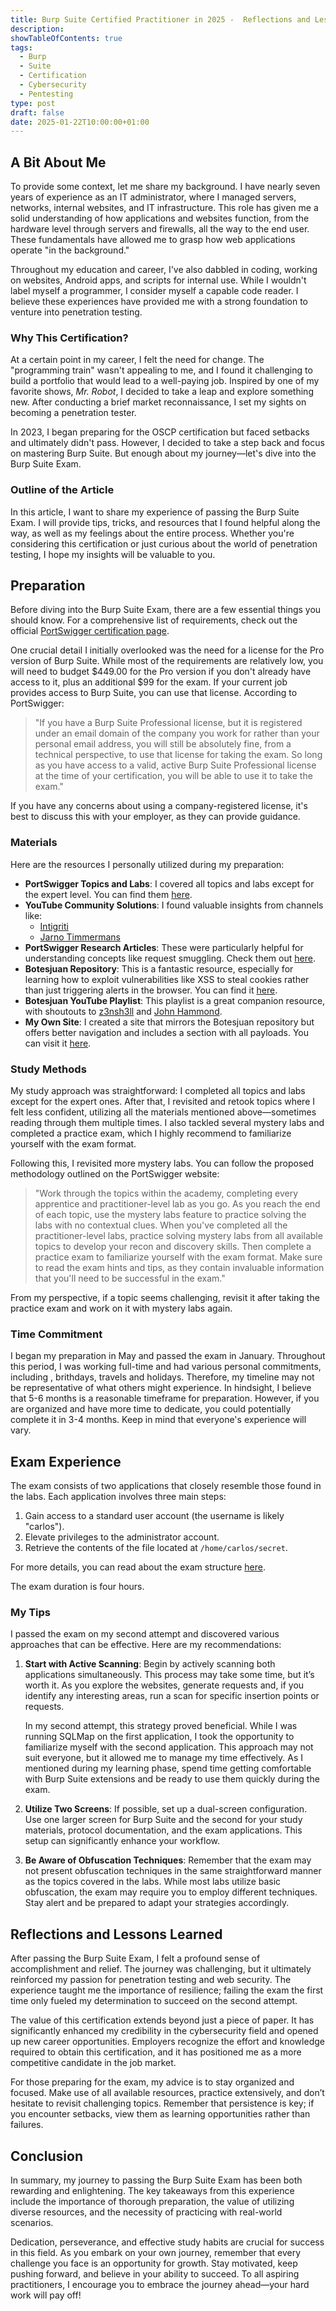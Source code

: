 ```yaml
---
title: Burp Suite Certified Practitioner in 2025 -  Reflections and Lessons Learned
description: 
showTableOfContents: true
tags:
  - Burp
  - Suite
  - Certification
  - Cybersecurity
  - Pentesting
type: post
draft: false
date: 2025-01-22T10:00:00+01:00
---
```


## A Bit About Me

To provide some context, let me share my background. I have nearly seven years of experience as an IT administrator, where I managed servers, networks, internal websites, and IT infrastructure. This role has given me a solid understanding of how applications and websites function, from the hardware level through servers and firewalls, all the way to the end user. These fundamentals have allowed me to grasp how web applications operate "in the background."

Throughout my education and career, I've also dabbled in coding, working on websites, Android apps, and scripts for internal use. While I wouldn't label myself a programmer, I consider myself a capable code reader. I believe these experiences have provided me with a strong foundation to venture into penetration testing.

### Why This Certification?

At a certain point in my career, I felt the need for change. The "programming train" wasn't appealing to me, and I found it challenging to build a portfolio that would lead to a well-paying job. Inspired by one of my favorite shows, *Mr. Robot*, I decided to take a leap and explore something new. After conducting a brief market reconnaissance, I set my sights on becoming a penetration tester.

In 2023, I began preparing for the OSCP certification but faced setbacks and ultimately didn't pass. However, I decided to take a step back and focus on mastering Burp Suite. But enough about my journey—let's dive into the Burp Suite Exam.

### Outline of the Article

In this article, I want to share my experience of passing the Burp Suite Exam. I will provide tips, tricks, and resources that I found helpful along the way, as well as my feelings about the entire process. Whether you're considering this certification or just curious about the world of penetration testing, I hope my insights will be valuable to you.


## Preparation

Before diving into the Burp Suite Exam, there are a few essential things you should know. For a comprehensive list of requirements, check out the official [PortSwigger certification page](https://portswigger.net/web-security/certification/how-it-works#requirements).

One crucial detail I initially overlooked was the need for a license for the Pro version of Burp Suite. While most of the requirements are relatively low, you will need to budget $449.00 for the Pro version if you don't already have access to it, plus an additional $99 for the exam. If your current job provides access to Burp Suite, you can use that license. According to PortSwigger:

> "If you have a Burp Suite Professional license, but it is registered under an email domain of the company you work for rather than your personal email address, you will still be absolutely fine, from a technical perspective, to use that license for taking the exam. So long as you have access to a valid, active Burp Suite Professional license at the time of your certification, you will be able to use it to take the exam."

If you have any concerns about using a company-registered license, it's best to discuss this with your employer, as they can provide guidance.

### Materials

Here are the resources I personally utilized during my preparation:

- **PortSwigger Topics and Labs**: I covered all topics and labs except for the expert level. You can find them [here](https://portswigger.net/web-security/all-topics).
- **YouTube Community Solutions**: I found valuable insights from channels like:
  - [Intigriti](https://www.youtube.com/c/Intigriti)
  - [Jarno Timmermans](https://www.youtube.com/c/JarnoTimmermans)
- **PortSwigger Research Articles**: These were particularly helpful for understanding concepts like request smuggling. Check them out [here](https://portswigger.net/research/articles).
- **Botesjuan Repository**: This is a fantastic resource, especially for learning how to exploit vulnerabilities like XSS to steal cookies rather than just triggering alerts in the browser. You can find it [here](https://github.com/botesjuan/Burp-Suite-Certified-Practitioner-Exam-Study).
- **Botesjuan YouTube Playlist**: This playlist is a great companion resource, with shoutouts to [z3nsh3ll](https://www.youtube.com/c/z3nsh3ll) and [John Hammond](https://www.youtube.com/c/JohnHammond010).
- **My Own Site**: I created a site that mirrors the Botesjuan repository but offers better navigation and includes a section with all payloads. You can visit it [here](https://oscp-7.gitbook.io/bscp-notes).

### Study Methods

My study approach was straightforward: I completed all topics and labs except for the expert ones. After that, I revisited and retook topics where I felt less confident, utilizing all the materials mentioned above—sometimes reading through them multiple times. I also tackled several mystery labs and completed a practice exam, which I highly recommend to familiarize yourself with the exam format.

Following this, I revisited more mystery labs. You can follow the proposed methodology outlined on the PortSwigger website: 

> "Work through the topics within the academy, completing every apprentice and practitioner-level lab as you go. As you reach the end of each topic, use the mystery labs feature to practice solving the labs with no contextual clues. When you've completed all the practitioner-level labs, practice solving mystery labs from all available topics to develop your recon and discovery skills. Then complete a practice exam to familiarize yourself with the exam format. Make sure to read the exam hints and tips, as they contain invaluable information that you'll need to be successful in the exam."

From my perspective, if a topic seems challenging, revisit it after taking the practice exam and work on it with mystery labs again.

### Time Commitment

I began my preparation in May and passed the exam in January. Throughout this period, I was working full-time and had various personal commitments, including , brithdays, travels and holidays. Therefore, my timeline may not be representative of what others might experience. In hindsight, I believe that 5-6 months is a reasonable timeframe for preparation. However, if you are organized and have more time to dedicate, you could potentially complete it in 3-4 months. Keep in mind that everyone's experience will vary.


## Exam Experience

The exam consists of two applications that closely resemble those found in the labs. Each application involves three main steps:

1. Gain access to a standard user account (the username is likely "carlos").
2. Elevate privileges to the administrator account.
3. Retrieve the contents of the file located at `/home/carlos/secret`.

For more details, you can read about the exam structure [here](https://portswigger.net/web-security/certification/how-it-works#what-the-exam-involves).

The exam duration is four hours.

### My Tips

I passed the exam on my second attempt and discovered various approaches that can be effective. Here are my recommendations:

1. **Start with Active Scanning**: Begin by actively scanning both applications simultaneously. This process may take some time, but it’s worth it. As you explore the websites, generate requests and, if you identify any interesting areas, run a scan for specific insertion points or requests.

   In my second attempt, this strategy proved beneficial. While I was running SQLMap on the first application, I took the opportunity to familiarize myself with the second application. This approach may not suit everyone, but it allowed me to manage my time effectively. As I mentioned during my learning phase, spend time getting comfortable with Burp Suite extensions and be ready to use them quickly during the exam.

2. **Utilize Two Screens**: If possible, set up a dual-screen configuration. Use one larger screen for Burp Suite and the second for your study materials, protocol documentation, and the exam applications. This setup can significantly enhance your workflow.

3. **Be Aware of Obfuscation Techniques**: Remember that the exam may not present obfuscation techniques in the same straightforward manner as the topics covered in the labs. While most labs utilize basic obfuscation, the exam may require you to employ different techniques. Stay alert and be prepared to adapt your strategies accordingly.


## Reflections and Lessons Learned

After passing the Burp Suite Exam, I felt a profound sense of accomplishment and relief. The journey was challenging, but it ultimately reinforced my passion for penetration testing and web security. The experience taught me the importance of resilience; failing the exam the first time only fueled my determination to succeed on the second attempt. 

The value of this certification extends beyond just a piece of paper. It has significantly enhanced my credibility in the cybersecurity field and opened up new career opportunities. Employers recognize the effort and knowledge required to obtain this certification, and it has positioned me as a more competitive candidate in the job market. 

For those preparing for the exam, my advice is to stay organized and focused. Make use of all available resources, practice extensively, and don’t hesitate to revisit challenging topics. Remember that persistence is key; if you encounter setbacks, view them as learning opportunities rather than failures.

## Conclusion

In summary, my journey to passing the Burp Suite Exam has been both rewarding and enlightening. The key takeaways from this experience include the importance of thorough preparation, the value of utilizing diverse resources, and the necessity of practicing with real-world scenarios.

Dedication, perseverance, and effective study habits are crucial for success in this field. As you embark on your own journey, remember that every challenge you face is an opportunity for growth. Stay motivated, keep pushing forward, and believe in your ability to succeed. To all aspiring practitioners, I encourage you to embrace the journey ahead—your hard work will pay off!